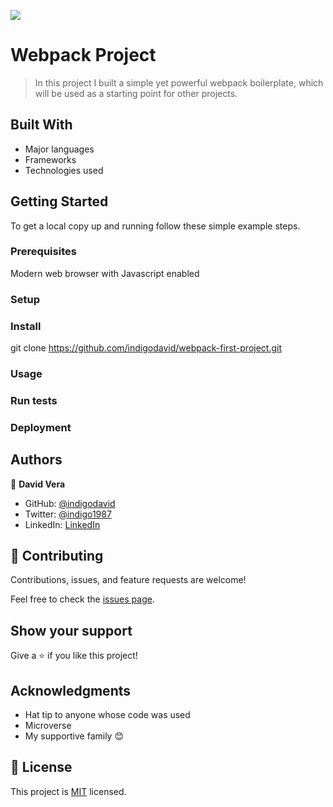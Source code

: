 ![](https://img.shields.io/badge/Microverse-blueviolet)

# Webpack Project

> In this project I built a simple yet powerful webpack boilerplate, which will be used as a starting point for other projects.

## Built With

- Major languages
- Frameworks
- Technologies used

## Getting Started

To get a local copy up and running follow these simple example steps.

### Prerequisites

Modern web browser with Javascript enabled

### Setup

### Install

git clone https://github.com/indigodavid/webpack-first-project.git

### Usage

### Run tests

### Deployment



## Authors

👤 **David Vera**

- GitHub: [@indigodavid](https://github.com/indigodavid)
- Twitter: [@indigo1987](https://twitter.com/indigo1987)
- LinkedIn: [LinkedIn](https://linkedin.com/in/david-vera-castillo-001b5756/)

## 🤝 Contributing

Contributions, issues, and feature requests are welcome!

Feel free to check the [issues page](../../issues/).

## Show your support

Give a ⭐️ if you like this project!

## Acknowledgments

- Hat tip to anyone whose code was used
- Microverse
- My supportive family 😊

## 📝 License

This project is [MIT](./MIT.md) licensed.
